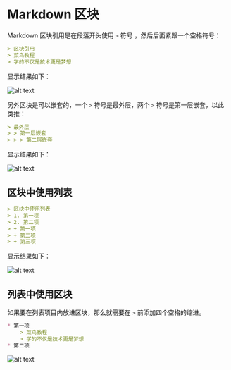 # Markdown 区块

Markdown 区块引用是在段落开头使用 `>` 符号 ，然后后面紧跟一个空格符号：

```md
> 区块引用
> 菜鸟教程
> 学的不仅是技术更是梦想
```

显示结果如下：

![alt text](https://images.aftersoil.xyz/wiki/image/MarkDowm/md-block-1.png)

另外区块是可以嵌套的，一个 `>` 符号是最外层，两个 `>` 符号是第一层嵌套，以此类推：

```md
> 最外层
> > 第一层嵌套
> > > 第二层嵌套
```

显示结果如下：

![alt text](https://images.aftersoil.xyz/wiki/image/MarkDowm/md-block-2.png)

## 区块中使用列表

```md
> 区块中使用列表
> 1. 第一项
> 2. 第二项
> + 第一项
> + 第二项
> + 第三项
```

显示结果如下：

![alt text](https://images.aftersoil.xyz/wiki/image/MarkDowm/md-block-3.png)

## 列表中使用区块

如果要在列表项目内放进区块，那么就需要在 `>` 前添加四个空格的缩进。

```md
* 第一项
    > 菜鸟教程
    > 学的不仅是技术更是梦想
* 第二项
```

![alt text](https://images.aftersoil.xyz/wiki/image/MarkDowm/md-block-4.png)
